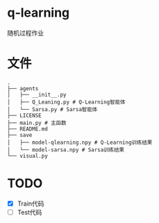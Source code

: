 # q-learning

随机过程作业

# 文件
```angular2html
.
├── agents
│   ├── __init__.py
│   ├── Q_Leaning.py # Q-Learning智能体
│   └── Sarsa.py # Sarsa智能体
├── LICENSE
├── main.py # 主函数
├── README.md
├── save
│   ├── model-qlearning.npy # Q-Learning训练结果
│   └── model-sarsa.npy # Sarsa训练结果
└── visual.py
```

# TODO
- [X] Train代码
- [ ] Test代码